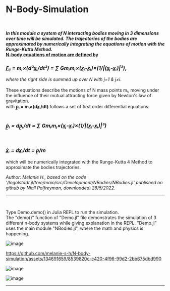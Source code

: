 # N-Body-Simulation
<br>

***In this module a system of N interacting bodies moving in 3 dimensions over time will be simulated. The trajectories of the bodies are approximated by numerically integrating the equations of motion with the Runge-Kutta Method.***
<br>
<ins>
**N-body equations of motion are defined by**
</ins>
<br>
###           *F̲ᵢⱼ = mᵢ×(d²x̲ᵢ/dt²) = ∑ Gmᵢmⱼ×(x̲ⱼ-x̲ᵢ)×(1/|(x̲ⱼ-x̲ᵢ)|³)*,<br>			
*where the right side is summed up over N with j=1 & j≠i*.	
<br>These equations describe the motions of N mass points mᵢ, 
moving under the influence of their mutual attracting force given by Newton's law of gravitation.	
with **p̲ᵢ = mᵢ×(dx̲ᵢ/dt)** follows a set of first order differential equations:				
<br>

###           *ṗ̲ᵢ = dp̲ᵢ/dt = ∑ Gmᵢmⱼ×(x̲ⱼ-x̲ᵢ)×(1/|(x̲ⱼ-x̲ᵢ)|³)*
<br>

###          *ẋ̲ᵢ = dx̲ᵢ/dt = p̲/m*

which will be numerically integrated with the Runge-Kutta 4 Method to approximate the bodies trajectories.
<br>

*Author: Melanie H., based on the code '/Ingolstadt.jl/tree/main/src/Development/NBodies/NBodies.jl' 
published on github by Niall Palfreyman, downloaded: 26/5/2022.* 


<hr>

<br>

Type Demo.demo() in Julia REPL to run the simulation.<br>
The "demo()" function of "Demo.jl" file demonstrates the simulation of 3 different n-body systems while giving explanation in the REPL.
"Demo.jl" uses the main module "NBodies.jl", where the math and physics is happening.
<br>


![image](https://github.com/melanie-s-h/N-body-simulation/assets/134691659/95a147fb-c79f-4f44-8561-297ffa232b24)





https://github.com/melanie-s-h/N-body-simulation/assets/134691659/8539820c-c420-4f96-99d2-2bb675dbd990


![image](https://github.com/melanie-s-h/N-body-simulation/assets/134691659/00935c8a-a8cc-4166-8871-24251f7c5ccb)

![image](https://github.com/melanie-s-h/N-body-simulation/assets/134691659/0679b63b-a9ba-4aae-96ce-cc5b42670b91)



<hr>

